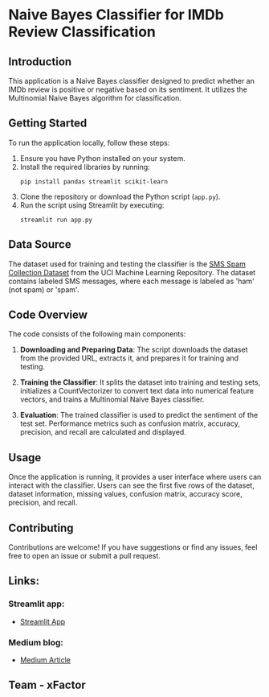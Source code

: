 # Naive Bayes Classifier for IMDb Review Classification

## Introduction
This application is a Naive Bayes classifier designed to predict whether an IMDb review is positive or negative based on its sentiment. It utilizes the Multinomial Naive Bayes algorithm for classification.

## Getting Started
To run the application locally, follow these steps:

1. Ensure you have Python installed on your system.
2. Install the required libraries by running:
    ```
    pip install pandas streamlit scikit-learn
    ```
3. Clone the repository or download the Python script (`app.py`).
4. Run the script using Streamlit by executing:
    ```
    streamlit run app.py
    ```

## Data Source
The dataset used for training and testing the classifier is the [SMS Spam Collection Dataset](https://archive.ics.uci.edu/ml/datasets/sms+spam+collection) from the UCI Machine Learning Repository. The dataset contains labeled SMS messages, where each message is labeled as 'ham' (not spam) or 'spam'.

## Code Overview
The code consists of the following main components:

1. **Downloading and Preparing Data**: The script downloads the dataset from the provided URL, extracts it, and prepares it for training and testing.

2. **Training the Classifier**: It splits the dataset into training and testing sets, initializes a CountVectorizer to convert text data into numerical feature vectors, and trains a Multinomial Naive Bayes classifier.

3. **Evaluation**: The trained classifier is used to predict the sentiment of the test set. Performance metrics such as confusion matrix, accuracy, precision, and recall are calculated and displayed.

## Usage
Once the application is running, it provides a user interface where users can interact with the classifier. Users can see the first five rows of the dataset, dataset information, missing values, confusion matrix, accuracy score, precision, and recall.

## Contributing
Contributions are welcome! If you have suggestions or find any issues, feel free to open an issue or submit a pull request.


## Links:
 ### Streamlit app:
- [Streamlit App](https://mainpy-a7uynb9rxr2xs8mkzd9q9x.streamlit.app/)
 ### Medium blog:
- [Medium Article](https://medium.com/@ranjithkumar_22aib27/decoding-sentiment-exploring-naive-bayes-classifier-for-imdb-review-classification-e2266c6d2993)

## Team - xFactor



